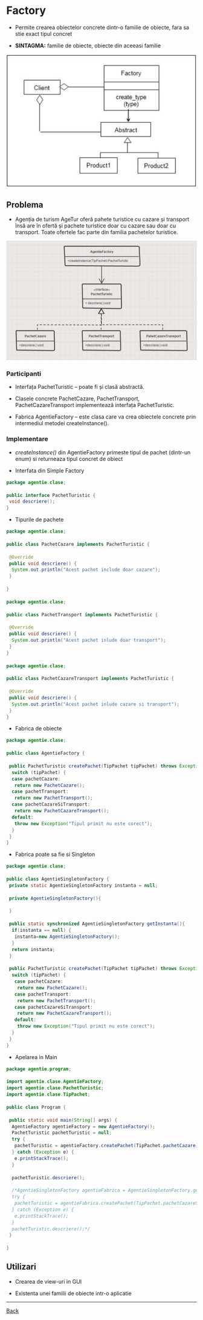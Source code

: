 # Factory

- Permite crearea obiectelor concrete dintr-o familie de obiecte, fara sa stie exact tipul concret

- **SINTAGMA:** familie de obiecte, obiecte din aceeasi familie

![Simple Factory](../img/Simple%20Factory.png)

## Problema

- Agenția de turism AgeTur oferă pahete turistice cu cazare și transport însă are în ofertă și pachete turistice doar cu cazare sau doar cu transport. Toate ofertele fac parte din familia pachetelor turistice.

![Simple Factory AgeTur](../img/SimpleFactoryAgeTur.png)

### Participanti

- Interfața PachetTuristic – poate fi și clasă abstractă.

- Clasele concrete PachetCazare, PachetTransport, PachetCazareTransport implementează interfața PachetTuristic.

- Fabrica AgentieFactory – este clasa care va crea obiectele concrete prin intermediul metodei createInstance().

### Implementare

- *createInstance()* din AgentieFactory primeste tipul de pachet (dintr-un enum) si returneaza tipul concret de obiect

- Interfata din Simple Factory

```java
package agentie.clase;

public interface PachetTuristic {
 void descriere();
}
```

- Tipurile de pachete

```java
package agentie.clase;

public class PachetCazare implements PachetTuristic {

 @Override
 public void descriere() {
  System.out.println("Acest pachet include doar cazare");
 }

}

package agentie.clase;

public class PachetTransport implements PachetTuristic {

 @Override
 public void descriere() {
  System.out.println("Acest pachet inlude doar transport");
 }
}

package agentie.clase;

public class PachetCazareTransport implements PachetTuristic {

 @Override
 public void descriere() {
  System.out.println("Acest pachet inlude cazare si transport");
 }
}
```

- Fabrica de obiecte

```java
package agentie.clase;

public class AgentieFactory {
 
 public PachetTuristic createPachet(TipPachet tipPachet) throws Exception {
  switch (tipPachet) {
  case pachetCazare:
   return new PachetCazare();
  case pachetTransport:
   return new PachetTransport();
  case pachetCazareSiTransport:
   return new PachetCazareTransport();
  default:
   throw new Exception("Tipul primit nu este corect");
  }
 }
}
```

- Fabrica poate sa fie si Singleton

```java
package agentie.clase;

public class AgentieSingletonFactory {
 private static AgentieSingletonFactory instanta = null;
 
 private AgentieSingletonFactory(){
  
 }
 
 public static synchronized AgentieSingletonFactory getInstanta(){
  if(instanta == null) {
   instanta=new AgentieSingletonFactory();
  }
  return instanta;
 }
 
 public PachetTuristic createPachet(TipPachet tipPachet) throws Exception {
  switch (tipPachet) {
   case pachetCazare:
    return new PachetCazare();
   case pachetTransport:
    return new PachetTransport();
   case pachetCazareSiTransport:
    return new PachetCazareTransport();
   default:
    throw new Exception("Tipul primit nu este corect");
  }
 }
}
```

- Apelarea in Main

```java
package agentie.program;

import agentie.clase.AgentieFactory;
import agentie.clase.PachetTuristic;
import agentie.clase.TipPachet;

public class Program {

 public static void main(String[] args) {
  AgentieFactory agentieFactory = new AgentieFactory();
  PachetTuristic pachetTuristic = null;
  try {
   pachetTuristic = agentieFactory.createPachet(TipPachet.pachetCazare);
  } catch (Exception e) {
   e.printStackTrace();
  }
  
  pachetTuristic.descriere();

  /*AgentieSingletonFactory agentieFabrica = AgentieSingletonFactory.getInstanta();
  try {
   pachetTuristic = agentieFabrica.createPachet(TipPachet.pachetCazareSiTransport);
  } catch (Exception e) {
   e.printStackTrace();
  }
  pachetTuristic.descriere();*/
 }

}
```

## Utilizari

- Crearea de view-uri in GUI

- Existenta unei familii de obiecte intr-o aplicatie

---

[Back](0_IntroducereainDesignPatterns(1).md)
